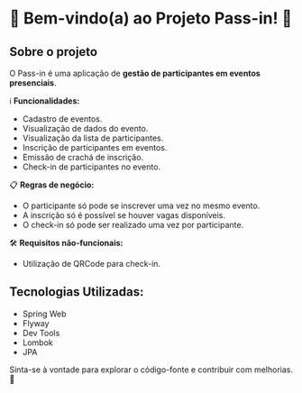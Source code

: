 # 🚀 Bem-vindo(a) ao Projeto Pass-in! 📝

## Sobre o projeto

O Pass-in é uma aplicação de **gestão de participantes em eventos presenciais**.

ℹ️ **Funcionalidades:**
- Cadastro de eventos.
- Visualização de dados do evento.
- Visualização da lista de participantes.
- Inscrição de participantes em eventos.
- Emissão de crachá de inscrição.
- Check-in de participantes no evento.

📋 **Regras de negócio:**
- O participante só pode se inscrever uma vez no mesmo evento.
- A inscrição só é possível se houver vagas disponíveis.
- O check-in só pode ser realizado uma vez por participante.

🛠️ **Requisitos não-funcionais:**
- Utilização de QRCode para check-in.

## Tecnologias Utilizadas:
- Spring Web 
- Flyway
- Dev Tools
- Lombok
- JPA

Sinta-se à vontade para explorar o código-fonte e contribuir com melhorias. 🎉
